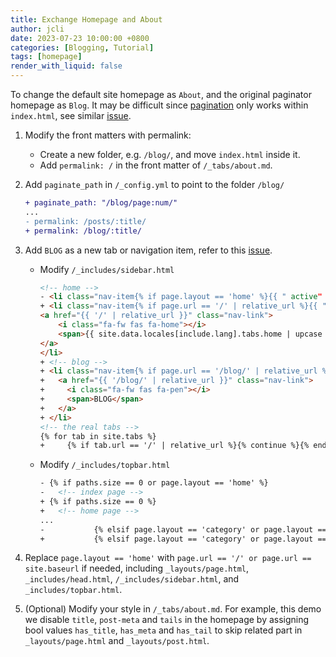 ```yaml
---
title: Exchange Homepage and About
author: jcli
date: 2023-07-23 10:00:00 +0800
categories: [Blogging, Tutorial]
tags: [homepage]
render_with_liquid: false
---
```


To change the default site homepage as `About`, and the original paginator homepage as `Blog`. It may be difficult since [pagination](https://jekyllrb.com/docs/pagination/) only works within `index.html`, see similar [issue](https://github.com/cotes2020/jekyll-theme-chirpy/issues/711).

1. Modify the front matters with permalink:

    - Create a new folder, e.g. `/blog/`, and move `index.html` inside it.
    - Add `permalink: /` in the front matter of `/_tabs/about.md`.

2. Add `paginate_path` in `/_config.yml` to point to the folder `/blog/`

    ```diff
    + paginate_path: "/blog/page:num/"
    ...
    - permalink: /posts/:title/
    + permalink: /blog/:title/
    ```

3. Add `BLOG` as a new tab or navigation item, refer to this [issue](https://github.com/cotes2020/jekyll-theme-chirpy/issues/855).

    - Modify `/_includes/sidebar.html`

        ```html
        <!-- home -->
        - <li class="nav-item{% if page.layout == 'home' %}{{ " active" }}{% endif %}">
        + <li class="nav-item{% if page.url == '/' | relative_url %}{{ " active" }}{% endif %}">
        <a href="{{ '/' | relative_url }}" class="nav-link">
            <i class="fa-fw fas fa-home"></i>
            <span>{{ site.data.locales[include.lang].tabs.home | upcase }}</span>
        </a>
        </li>
        + <!-- blog -->
        + <li class="nav-item{% if page.url == '/blog/' | relative_url %}{{ " active" }}{% endif %}">
        +   <a href="{{ '/blog/' | relative_url }}" class="nav-link">
        +     <i class="fa-fw fas fa-pen"></i> 
        +     <span>BLOG</span>
        +   </a>
        + </li>
        <!-- the real tabs -->
        {% for tab in site.tabs %}
        +     {% if tab.url == '/' | relative_url %}{% continue %}{% endif %}
        ```

    - Modify `/_includes/topbar.html`

        ```html
        - {% if paths.size == 0 or page.layout == 'home' %}
        -   <!-- index page -->
        + {% if paths.size == 0 %}
        +   <!-- home page -->
        ...
        -           {% elsif page.layout == 'category' or page.layout == 'tag' %}
        +           {% elsif page.layout == 'category' or page.layout == 'tag' or page.layout == 'home' %}
        ```

4. Replace `page.layout == 'home'` with `page.url == '/' or page.url == site.baseurl` if needed, including `_layouts/page.html`, `_includes/head.html`, `/_includes/sidebar.html`, and `_includes/topbar.html`.

5. (Optional) Modify your style in `/_tabs/about.md`. For example, this demo we disable `title`, `post-meta` and `tails` in the homepage by assigning bool values `has_title`, `has_meta` and `has_tail` to skip related part in `_layouts/page.html` and `_layouts/post.html`.
